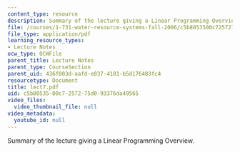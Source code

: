 ```yaml
---
content_type: resource
description: Summary of the lecture giving a Linear Programming Overview.
file: /courses/1-731-water-resource-systems-fall-2006/c5b8053500c7257275d093376da49565_lect7.pdf
file_type: application/pdf
learning_resource_types:
- Lecture Notes
ocw_type: OCWFile
parent_title: Lecture Notes
parent_type: CourseSection
parent_uid: 436f803d-aafd-e037-4181-b5d176483fc4
resourcetype: Document
title: lect7.pdf
uid: c5b80535-00c7-2572-75d0-93376da49565
video_files:
  video_thumbnail_file: null
video_metadata:
  youtube_id: null
---
```

Summary of the lecture giving a Linear Programming Overview.

